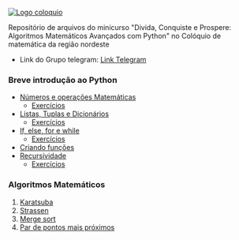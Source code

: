 
[![Logo coloquio](https://sbm.org.br/coloquio-nordeste-6/wp-content/uploads/sites/35/2024/09/cropped-Logo.png)]([https://www.microsoft.com](https://sbm.org.br/coloquio-nordeste-6/))



Repositório de arquivos do minicurso "Divida, Conquiste e Prospere: Algoritmos Matemáticos Avançados com Python" no Colóquio de matemática da região nordeste

- Link do Grupo telegram: [Link Telegram](https://t.me/+HtV9VqYzYPBhOGI5)

### Breve introdução ao Python

-  [Números e operações Matemáticas](https://colab.research.google.com/drive/1BVYqBgJ2JcK_rQBbTXGbJgH_a2N3Hm-Y?usp=sharing)
    -  [Exercícios](https://colab.research.google.com/drive/13UCCnRfj7ejwEuKYGDF-aUCiirb-csA2?usp=sharing)
- [Listas, Tuplas e Dicionários](https://colab.research.google.com/drive/1xymB3-OzGTeVWRbWYQWZ5kwzM2Wg_voB?usp=sharing)
    - [Exercícios](https://colab.research.google.com/drive/13UCCnRfj7ejwEuKYGDF-aUCiirb-csA2?usp=sharing)   
-  [If, else, for e while](https://colab.research.google.com/drive/1JQFofEaHUY1XAmr1s8TVmxlfoN3Kp1eA?usp=sharing)
    -  [Exercícios](https://colab.research.google.com/drive/13UCCnRfj7ejwEuKYGDF-aUCiirb-csA2?usp=sharing)
-  [Criando funções](https://colab.research.google.com/drive/1JQFofEaHUY1XAmr1s8TVmxlfoN3Kp1eA?usp=sharing)
-  [Recursividade](https://colab.research.google.com/drive/1XTsCKqjRS7sto_mEzXwHUX6b65jWtPat?usp=sharing)
   - [Exercícios](https://colab.research.google.com/drive/1d69lp2SuaV7c9k31qB_D87Rz9Zdq81Rv?usp=sharing) 


###  Algoritmos Matemáticos
1. [Karatsuba](https://colab.research.google.com/drive/1y3KcyEEz0G1NGCMK8pPZjTES1_tZTYhl?usp=sharing)
2. [Strassen](https://colab.research.google.com/drive/1y3KcyEEz0G1NGCMK8pPZjTES1_tZTYhl?usp=sharing)
3. [Merge sort](https://colab.research.google.com/drive/19umyHi3TA7MoL0tI4yOxyi6He8aYN7sI?usp=sharing)
4. [Par de pontos mais próximos](https://colab.research.google.com/drive/1vXzkSmGCxW18_VmfhpM-S2uWLYD6T6Kl?usp=sharing)

